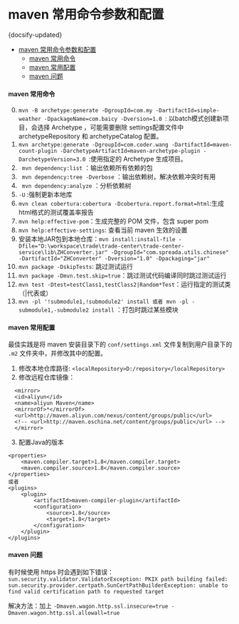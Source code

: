 #  maven 常用命令参数和配置
{docsify-updated}

- [maven 常用命令参数和配置](#maven-常用命令参数和配置)
    - [maven 常用命令](#maven-常用命令)
    - [maven 常用配置](#maven-常用配置)
    - [maven 问题](#maven-问题)


#### maven 常用命令
0. `mvn -B archetype:generate -DgroupId=com.my -DartifactId=simple-weather -DpackageName=com.baicy -Dversion=1.0 `: 以batch模式创建新项目，会选择 Archetype ，可能需要删除 settings配置文件中 archetypeRepository 和 archetypeCatalog 配置。
1. `mvn archetype:generate -DgroupId=com.coder.wang -DartifactId=maven-count-plugin -DarchetypeArtifactId=maven-archetype-plugin -DarchetypeVersion=3.0 `:使用指定的 Archetype 生成项目。
2. ` mvn dependency:list` ：输出依赖所有依赖的包
3. ` mvn dependency:tree -Dverbose` ：输出依赖树，解决依赖冲突时有用
4. ` mvn dependency:analyze` ：分析依赖树
5. `-U` :强制更新本地库
6. `mvn clean cobertura:cobertura -Dcobertura.report.format=html`:生成html格式的测试覆盖率报告
7. `mvn help:effective-pom`：生成完整的 POM 文件，包含 super pom
8. `mvn help:effective-settings`: 查看当前 maven 生效的设置
9. 安装本地JAR包到本地仓库：`mvn install:install-file -Dfile="D:\workspace\trade\trade-center\trade-center-service\lib\ZHConverter.jar" -DgroupId="com.spreada.utils.chinese" -DartifactId="ZHConverter" -Dversion="1.0" -Dpackaging="jar"`
10. `mvn package -DskipTests`: 跳过测试运行
11. `mvn package -Dmvn.test.skip=true`：跳过测试代码编译同时跳过测试运行
12. `mvn test -Dtest=testClass1,testClass2|Random*Test`：运行指定的测试类（|代表或）
13. `mvn -pl '!submodule1,!submodule2' install 或者 mvn -pl -submodule1,-submodule2 install` ：打包时跳过某些模块

#### maven 常用配置
最佳实践是将 maven 安装目录下的 `conf/settings.xml` 文件复制到用户目录下的 `.m2` 文件夹中，并修改其中的配置。
1. 修改本地仓库路径: `<localRepository>D:/repository</localRepository>`
2. 修改远程仓库镜像：
  ```
    <mirror>
    <id>aliyun</id>
    <name>aliyun Maven</name>
    <mirrorOf>*</mirrorOf>
    <url>http://maven.aliyun.com/nexus/content/groups/public</url>
    <!-- <url>http://maven.oschina.net/content/groups/public</url> -->
    </mirror>
  ```
3. 配置Java的版本
```
<properties>
    <maven.compiler.target>1.8</maven.compiler.target>
    <maven.compiler.source>1.8</maven.compiler.source>
</properties>
或者
<plugins>
    <plugin>    
        <artifactId>maven-compiler-plugin</artifactId>
        <configuration>
            <source>1.8</source>
            <target>1.8</target>
        </configuration>
    </plugin>
</plugins>
```

#### maven 问题
有时候使用 https 时会遇到如下错误：`sun.security.validator.ValidatorException: PKIX path building failed: sun.security.provider.certpath.SunCertPathBuilderException: unable to find valid certification path to requested target`

解决方法：加上 `-Dmaven.wagon.http.ssl.insecure=true -Dmaven.wagon.http.ssl.allowall=true`